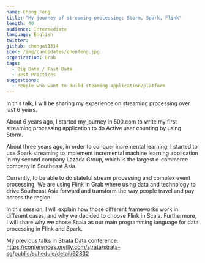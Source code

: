 ```yaml
---
name: Cheng Feng
title: "My journey of streaming processing: Storm, Spark, Flink"
length: 40
audience: Intermediate
language: English
twitter:
github: chengat1314
icon: /img/candidates/chenfeng.jpg
organization: Grab
tags:
  - Big Data / Fast Data
  - Best Practices
suggestions:
  - People who want to build steaming application/platform
---
```

In this talk, I will be sharing my experience on streaming processing over last 6 years.


About 6 years ago, I started my journey in 500.com to write my first streaming processing application to do Active user counting by using Storm.


About three years ago, in order to conquer incremental learning, I started to use Spark streaming to implement incremental machine learning application in my second company Lazada Group, which is the largest e-commerce company in Southeast Asia.


Currently, to be able to do stateful stream processing and complex event processing, We are using Flink in Grab where using data and technology to drive Southeast Asia forward and transform the way people travel and pay across the region.


In this session, I will explain how those different frameworks work in different cases, and why we decided to choose Flink in Scala.
Furthermore, I will share why we chose Scala as our main programming language for data processing in Flink and Spark.


My previous talks in Strata Data conference: 
https://conferences.oreilly.com/strata/strata-sg/public/schedule/detail/62832
